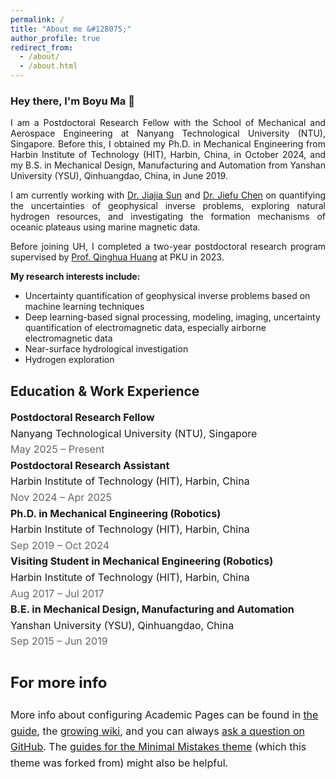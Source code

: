 ```yaml
---
permalink: /
title: "About me &#128075;"
author_profile: true
redirect_from: 
  - /about/
  - /about.html
---
```



<h3>Hey there, I'm Boyu Ma 🌟</h3>
<p align = "justify"> 
  I am a Postdoctoral Research Fellow with the School of Mechanical and Aerospace Engineering at Nanyang Technological University (NTU), Singapore. Before this, I obtained my Ph.D. in Mechanical Engineering from Harbin Institute of Technology (HIT), Harbin, China, in October 2024, and my B.S. in Mechanical Design, Manufacturing and Automation from Yanshan University (YSU), Qinhuangdao, China, in June 2019.
</p> 
<p align = "justify"> 
I am currently working with <a href="https://sites.google.com/view/jiajiasun" target="_blank" rel="noopener noreferrer">Dr. Jiajia Sun</a> and <a href="https://modal.ece.uh.edu/" target="_blank" rel="noopener noreferrer">Dr. Jiefu Chen</a> on quantifying the uncertainties of geophysical inverse problems, exploring natural hydrogen resources, and investigating the formation mechanisms of oceanic plateaus using marine magnetic data.
</p>
<p align = "justify"> 
Before joining UH, I completed a two-year postdoctoral research program supervised by <a href="https://scholar.google.com/citations?user=mvImZ_oAAAAJ&hl=en&oi=ao" target="_blank" rel="noopener noreferrer">Prof. Qinghua Huang</a> at PKU in 2023.
</p>
<p align = "justify"> 
<strong>My research interests include:</strong>
</p>
  
<ul>
<li>Uncertainty quantification of geophysical inverse problems based on machine learning techniques</li>
<li>Deep learning-based signal processing, modeling, imaging, uncertainty quantification of electromagnetic data, especially airborne electromagnetic data</li>
<li>Near-surface hydrological investigation</li>
<li>Hydrogen exploration</li>
</ul>



Education & Work Experience
------
<ul style="list-style: none; padding-left: 0; font-size: 16px; line-height: 1.6;">
    <li><strong>Postdoctoral Research Fellow</strong><br>
    Nanyang Technological University (NTU), Singapore<br>
    <span style="color: #666;">May 2025 – Present</span>
    <li><strong>Postdoctoral Research Assistant</strong><br>
    Harbin Institute of Technology (HIT), Harbin, China<br>
    <span style="color: #666;">Nov 2024 – Apr 2025</span>
    <li><strong>Ph.D. in Mechanical Engineering (Robotics)</strong><br>
    Harbin Institute of Technology (HIT), Harbin, China<br>
    <span style="color: #666;">Sep 2019 – Oct 2024</span>
    <li><strong>Visiting Student in Mechanical Engineering (Robotics)</strong><br>
    Harbin Institute of Technology (HIT), Harbin, China<br>
    <span style="color: #666;">Aug 2017 – Jul 2017</span>
    <li><strong>B.E. in Mechanical Design, Manufacturing and Automation</strong><br>
    Yanshan University (YSU), Qinhuangdao, China<br>
    <span style="color: #666;">Sep 2015 – Jun 2019</span>



For more info
------
More info about configuring Academic Pages can be found in [the guide](https://academicpages.github.io/markdown/), the [growing wiki](https://github.com/academicpages/academicpages.github.io/wiki), and you can always [ask a question on GitHub](https://github.com/academicpages/academicpages.github.io/discussions). The [guides for the Minimal Mistakes theme](https://mmistakes.github.io/minimal-mistakes/docs/configuration/) (which this theme was forked from) might also be helpful.
